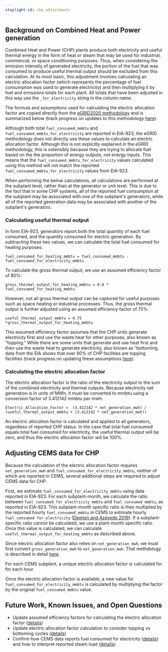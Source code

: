 ```yaml
---
stoplight-id: chp_adjustments
---
```


## Background on Combined Heat and Power generation
Combined Heat and Power (CHP) plants produce both electricity and useful thermal energy in the form of heat or steam that may be used for industrial, commercial, or space conditioning purposes. Thus, when considering the emission intensity of generated electricity, the portion of the fuel that was consumed to produce useful thermal output should be excluded from this calculation. At its most basic, this adjustment involves calculating an electric allocation factor (which represents the percentage of fuel consumption was used to generate electricity) and then multiplying it by fuel and emissions totals for each plant. All totals that have been adjusted in this way use the `_for_electricity` string in the column name.

The formula and assumptions used for calculating the electric allocation factor are copied directly from the [eGRID2020 methodology](https://www.epa.gov/system/files/documents/2022-01/egrid2020_technical_guide.pdf) and is summarized below (track progress on updates to this methodology [here](https://github.com/singularity-energy/open-grid-emissions/issues/23)).

Although both total `fuel_consumed_mmbtu` and `fuel_consumed_mmbtu_for_electricity` are reported in EIA-923, the eGRID methodology does not directly use these values to calculate an electric allocation factor. Although this is not explicitly explained in the eGRID methodology, this is ostensibly because they are trying to allocate fuel based on the the proportion of energy outputs, not energy inputs. This means that the `fuel_consumed_mmbtu_for_electricity` values calculated using this method will not match the reported `fuel_consumed_mmbtu_for_electricity` values from EIA-923.

When performing the below calculations, all calculations are performed at the subplant level, rather than at the generator or unit level. This is due to the fact that in some CHP systems, all of the reported fuel consumption at the subplant may be associated with one of the subplant's generators, while all of the reported generation data may be associated with another of the subplant's generators. 

### Calculating useful thermal output
In form EIA-923, generators report both the total quantity of each fuel consumed, and the quantity consumed for electric generation. By subtracting these two values, we can calculate the total fuel consumed for heating purposes:

`fuel_consumed_for_heating_mmbtu = fuel_consumed_mmbtu - fuel_consumed_for_electricity_mmbtu`

To calculate the gross thermal output, we use an assumed efficiency factor of 80%:

`gross_thermal_output_for_heating_mmbtu = 0.8 * fuel_consumed_for_heating_mmbtu`

However, not all gross thermal output can be captured for useful purposes such as space heating or industrial processes. Thus, the gross thermal output is further adjusted using an assumed efficiency factor of 75%:

`useful_thermal_output_mmbtu = 0.75 *gross_thermal_output_for_heating_mmbtu`

This assumed efficiency factor assumes that the CHP units generate electricity first and use the waste heat for other purposes, also known as “topping.” While there are some units that generate and use heat first and then use the waste heat to generate electricity, also known as “bottoming, data from the EIA shows that over 90% of CHP facilities are topping facilities (track progress on updating these assumptions [here](https://github.com/singularity-energy/open-grid-emissions/issues/23)).

### Calculating the electric allocation factor
The electric allocation factor is the ratio of the electricity output to the sum of the combined electricity and thermal outputs. Because electricity net generation is in units of MWh, it must be converted to mmbtu using a conversion factor of 3.412142 mmbtu per mwh.

`Electric_Allocation_Factor =  (3.412142 * net_generation_mwh) / (useful_thermal_output_mmbtu + (3.412142 * net_generation_mwh))`

An electric allocation factor is calculated and applied to all generators, regardless of reported CHP status. In the case that total fuel consumed equals total fuel consumed for electricity, the useful thermal output will be zero, and thus the electric allocation factor will be 100%.

## Adjusting CEMS data for CHP
Because the calculation of the electric allocation factor requires `net_generation_mwh` and `fuel_consumed_for_electricity_mmbtu`, neither of which are reported in CEMS, several additional steps are required to adjust CEMS data for CHP.

First, we estimate `fuel_consumed_for_electricity_mmbtu` using data reported in EIA-923. For each subplant-month, we calculate the ratio between `fuel_consumed_for_electricity_mmbtu` and `fuel_consumed_mmbtu`, as reported in EIA-923. This subplant-month specific ratio is then multiplied by the reported hourly `fuel_consumed_mmbtu` in CEMS to estimate hourly `fuel_consumed for_electricity` ([Deetjen and Azevedo 2019](https://doi.org/10.1021/acs.est.9b02500)). If a subplant-specific ratio cannot be calculated, we use a plant-month specific ratio. Once this value is calculated, we can calculate `useful_thermal_output_for_heating_mmbtu` as described above.

Since electric allocation factor also relies on `net_generation_mwh`, we must first convert `gross_generation_mwh` to `net_generation_mwh`. That methdology is described in detail [here](../Converting%20Gross%20to%20Net%20Generation.md).

For each CEMS subplant, a unique electric allocation factor is calculated for for each hour.

Once the electric allocation factor is available, a new value for `fuel_consumed_for_electricity_mmbtu` is calculated by multiplying the factor by the original `fuel_consumed_mmbtu` value.

## Future Work, Known Issues, and Open Questions
- Update assumed efficiency factors for calculating the electric allocation factor ([details](https://github.com/singularity-energy/open-grid-emissions/issues/23))
- Update electric allocation factor calculation to consider topping vs bottoming cycles ([details](https://github.com/singularity-energy/open-grid-emissions/issues/23))
- Confirm how CEMS data reports fuel consumed for electricity ([details](https://github.com/singularity-energy/open-grid-emissions/issues/23)) and how to interpret reported steam load ([details](https://github.com/singularity-energy/open-grid-emissions/issues/103))